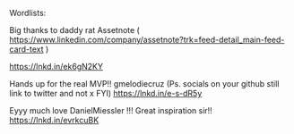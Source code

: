 Wordlists: 

Big thanks to daddy rat Assetnote ( https://www.linkedin.com/company/assetnote?trk=feed-detail_main-feed-card-text )

https://lnkd.in/ek6gN2KY



Hands up for the real MVP!! gmelodiecruz (Ps. socials on your github still link to twitter and not x FYI)
https://lnkd.in/e-s-dR5y

Eyyy much love DanielMiessler !!! Great inspiration sir!!
https://lnkd.in/evrkcuBK